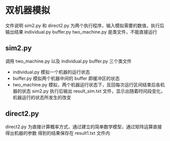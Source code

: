 # 双机器模拟
文件说明
sim2.py 和 direct2.py 为两个执行程序，输入模拟需要的数值，执行后输出结果
individual.py buffer.py two_machine.py 是类文件，不能直接运行

## sim2.py
调用 two_machine.py 以及 individual.py buffer.py 三个类文件
* individual.py 模拟一个机器的运行状态
* buffer.py 模拟两个机器中间的 buffer 即缓冲区的状态
* two_machine.py 模拟，两个机器运行状态下，反回每次运行区间结束后各机器的状态
sim2.py 执行后输出 result_sim.txt 文件，显示出随着时间段变化，机器运行的状态所发生的改变

## direct2.py
direct2.py 为直接计算概率方式，通过建立的简单数学模型，通过矩阵运算直接得出机器的参数
得到的结果保存在 result1.txt 文件内